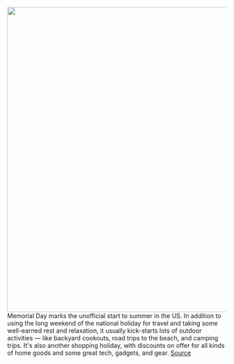 <img src='https://cdn.vox-cdn.com/thumbor/lHp6aUowMBJcGkc1kYPYt9Hs6wc=/0x0:2040x1360/1200x800/filters:focal(857x517:1183x843)/cdn.vox-cdn.com/uploads/chorus_image/image/70902163/vpavic_201118_4405_0353.5.jpg' width='700px' /><br/>
Memorial Day marks the unofficial start to summer in the US. In addition to using the long weekend of the national holiday for travel and taking some well-earned rest and relaxation, it usually kick-starts lots of outdoor activities — like backyard cookouts, road trips to the beach, and camping trips. It's also another shopping holiday, with discounts on offer for all kinds of home goods and some great tech, gadgets, and gear.
<a href='https://www.theverge.com/good-deals/23131413/best-memorial-day-sales-2022-tech-deals-gadgets-tvs-headphones-speakers-phones-outdoors'> Source <a/>